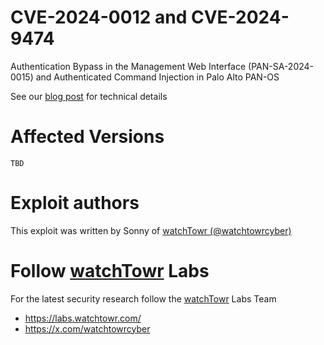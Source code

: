# CVE-2024-0012 and CVE-2024-9474
Authentication Bypass in the Management Web Interface (PAN-SA-2024-0015) and Authenticated Command Injection in Palo Alto PAN-OS

 See our [blog post](http://labs.watchtowr.com/pots-and-pans-aka-an-sslvpn-palo-alto-pan-os-cve-2024-0012-and-cve-2024-9474) for technical details



# Affected Versions

```
TBD
```

# Exploit authors

This exploit was written by Sonny of [watchTowr (@watchtowrcyber)](https://twitter.com/watchtowrcyber) 


# Follow [watchTowr](https://watchTowr.com) Labs

For the latest security research follow the [watchTowr](https://watchTowr.com) Labs Team 

- https://labs.watchtowr.com/
- https://x.com/watchtowrcyber
